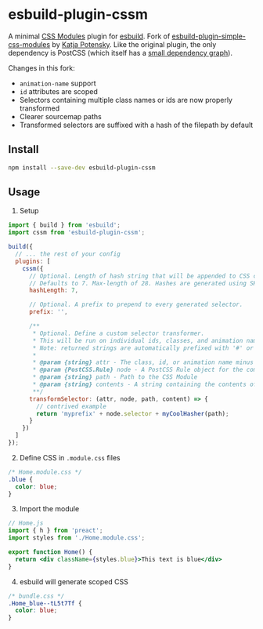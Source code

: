 # esbuild-plugin-cssm

A minimal [CSS Modules](https://github.com/css-modules/css-modules) plugin for [esbuild](https://github.com/evanw/esbuild). Fork of [esbuild-plugin-simple-css-modules](https://gitlab.com/hesxenon/esbuild-plugin-simple-css-modules) by [Katja Potensky](https://gitlab.com/hesxenon). Like the original plugin, the only dependency is PostCSS (which itself has a [small dependency graph](https://npmgraph.js.org/?q=postcss)).

Changes in this fork:
* `animation-name` support
* `id` attributes are scoped
* Selectors containing multiple class names or ids are now properly transformed
* Clearer sourcemap paths
* Transformed selectors are suffixed with a hash of the filepath by default

## Install

```bash
npm install --save-dev esbuild-plugin-cssm
```

## Usage

1. Setup
```js
import { build } from 'esbuild';
import cssm from 'esbuild-plugin-cssm';

build({
  // ... the rest of your config
  plugins: [
    cssm({
      // Optional. Length of hash string that will be appended to CSS classes.
      // Defaults to 7. Max-length of 28. Hashes are generated using SHA-1 internally.
      hashLength: 7,

      // Optional. A prefix to prepend to every generated selector.
      prefix: '',

      /**
       * Optional. Define a custom selector transformer.
       * This will be run on individual ids, classes, and animation names defined with @keyframes.
       * Note: returned strings are automatically prefixed with '#' or '.' where applicable.
       * 
       * @param {string} attr - The class, id, or animation name minus any prefixes (#, .)
       * @param {PostCSS.Rule} node - A PostCSS Rule object for the complete selector
       * @param {string} path - Path to the CSS Module
       * @param {string} contents - A string containing the contents of the CSS Module
       **/
      transformSelector: (attr, node, path, content) => {
        // contrived example
        return 'myprefix' + node.selector + myCoolHasher(path);
      }
    })
  ]
});
```

2. Define CSS in `.module.css` files
```css
/* Home.module.css */
.blue {
  color: blue;
}
```

3. Import the module
```jsx
// Home.js
import { h } from 'preact';
import styles from './Home.module.css';

export function Home() {
  return <div className={styles.blue}>This text is blue</div>
}
```

4. esbuild will generate scoped CSS
```css
/* bundle.css */
.Home_blue--tL5t7Tf {
  color: blue;
}
```
